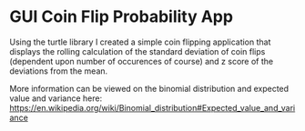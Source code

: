 # GUI Coin Flip Probability App

Using the turtle library I created a simple coin flipping application that displays the rolling calculation of the standard deviation of coin flips (dependent upon number of occurences of course) and z score of the deviations from the mean.

More information can be viewed on the binomial distribution and expected value and variance here: https://en.wikipedia.org/wiki/Binomial_distribution#Expected_value_and_variance
